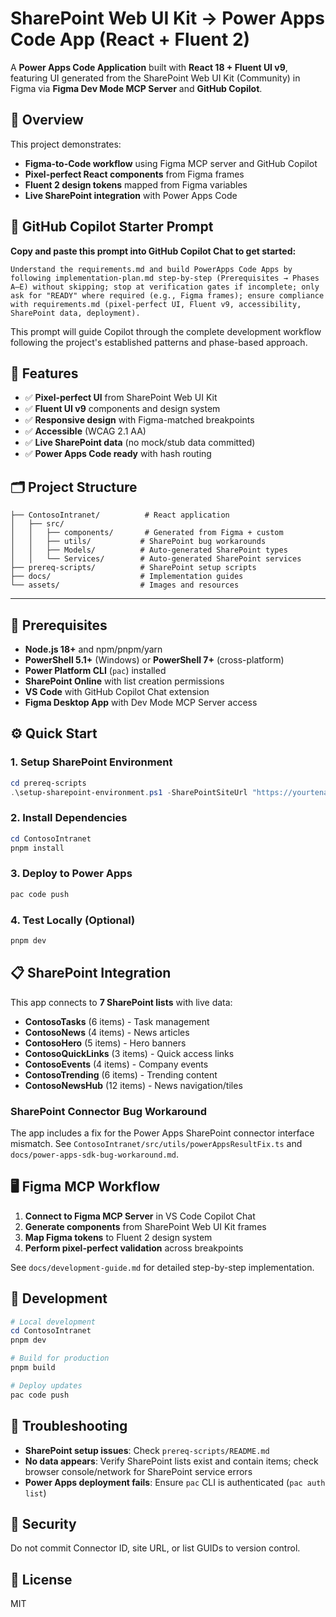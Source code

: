# SharePoint Web UI Kit → Power Apps Code App (React + Fluent 2)

A **Power Apps Code Application** built with **React 18 + Fluent UI v9**, featuring UI generated from the SharePoint Web UI Kit (Community) in Figma via **Figma Dev Mode MCP Server** and **GitHub Copilot**.

## 📌 Overview

This project demonstrates:
- **Figma-to-Code workflow** using Figma MCP server and GitHub Copilot
- **Pixel-perfect React components** from Figma frames
- **Fluent 2 design tokens** mapped from Figma variables
- **Live SharePoint integration** with Power Apps Code

## 🤖 GitHub Copilot Starter Prompt

**Copy and paste this prompt into GitHub Copilot Chat to get started:**

```
Understand the requirements.md and build PowerApps Code Apps by following implementation-plan.md step-by-step (Prerequisites → Phases A–E) without skipping; stop at verification gates if incomplete; only ask for "READY" where required (e.g., Figma frames); ensure compliance with requirements.md (pixel-perfect UI, Fluent v9, accessibility, SharePoint data, deployment).
```

This prompt will guide Copilot through the complete development workflow following the project's established patterns and phase-based approach.

## 🚀 Features

- ✅ **Pixel-perfect UI** from SharePoint Web UI Kit
- ✅ **Fluent UI v9** components and design system
- ✅ **Responsive design** with Figma-matched breakpoints
- ✅ **Accessible** (WCAG 2.1 AA)
- ✅ **Live SharePoint data** (no mock/stub data committed)
- ✅ **Power Apps Code ready** with hash routing

## 🗂 Project Structure

```
├── ContosoIntranet/          # React application
│   ├── src/
│   │   ├── components/       # Generated from Figma + custom
│   │   ├── utils/           # SharePoint bug workarounds
│   │   ├── Models/          # Auto-generated SharePoint types
│   │   └── Services/        # Auto-generated SharePoint services
├── prereq-scripts/          # SharePoint setup scripts
├── docs/                    # Implementation guides
└── assets/                  # Images and resources
```

---

## 🔧 Prerequisites

- **Node.js 18+** and npm/pnpm/yarn
- **PowerShell 5.1+** (Windows) or **PowerShell 7+** (cross-platform)
- **Power Platform CLI** (`pac`) installed
- **SharePoint Online** with list creation permissions
- **VS Code** with GitHub Copilot Chat extension
- **Figma Desktop App** with Dev Mode MCP Server access

## ⚙️ Quick Start

### 1. Setup SharePoint Environment
```powershell
cd prereq-scripts
.\setup-sharepoint-environment.ps1 -SharePointSiteUrl "https://yourtenant.sharepoint.com/sites/contoso-intranet"
```

### 2. Install Dependencies
```powershell
cd ContosoIntranet
pnpm install
```

### 3. Deploy to Power Apps
```powershell
pac code push
```

### 4. Test Locally (Optional)
```powershell
pnpm dev
```

## 📋 SharePoint Integration

This app connects to **7 SharePoint lists** with live data:
- **ContosoTasks** (6 items) - Task management
- **ContosoNews** (4 items) - News articles  
- **ContosoHero** (5 items) - Hero banners
- **ContosoQuickLinks** (3 items) - Quick access links
- **ContosoEvents** (4 items) - Company events
- **ContosoTrending** (6 items) - Trending content
- **ContosoNewsHub** (12 items) - News navigation/tiles

### SharePoint Connector Bug Workaround
The app includes a fix for the Power Apps SharePoint connector interface mismatch. See `ContosoIntranet/src/utils/powerAppsResultFix.ts` and `docs/power-apps-sdk-bug-workaround.md`.

## 🖥 Figma MCP Workflow

1. **Connect to Figma MCP Server** in VS Code Copilot Chat
2. **Generate components** from SharePoint Web UI Kit frames
3. **Map Figma tokens** to Fluent 2 design system
4. **Perform pixel-perfect validation** across breakpoints

See `docs/development-guide.md` for detailed step-by-step implementation.

## 🧪 Development

```powershell
# Local development
cd ContosoIntranet
pnpm dev

# Build for production  
pnpm build

# Deploy updates
pac code push
```

## 🔧 Troubleshooting

- **SharePoint setup issues**: Check `prereq-scripts/README.md`
- **No data appears**: Verify SharePoint lists exist and contain items; check browser console/network for SharePoint service errors
- **Power Apps deployment fails**: Ensure `pac` CLI is authenticated (`pac auth list`)

## 🔐 Security
Do not commit Connector ID, site URL, or list GUIDs to version control.

## 📜 License
MIT
